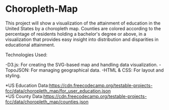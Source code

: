 # Choropleth-Map
This project will show a visualization of the attainment of education in the United States by a choropleth map. Counties are colored according to the percentage of residents holding a bachelor's degree or above, in a visualization that provides easy insight into distribution and disparities in educational attainment.

Technologies Used:

-D3.js: For creating the SVG-based map and handling data visualization.
-TopoJSON: For managing geographical data.
-HTML & CSS: For layout and styling.

*US Education Data:https://cdn.freecodecamp.org/testable-projects-fcc/data/choropleth_map/for_user_education.json                               
*US County Data:https://cdn.freecodecamp.org/testable-projects-fcc/data/choropleth_map/counties.json
